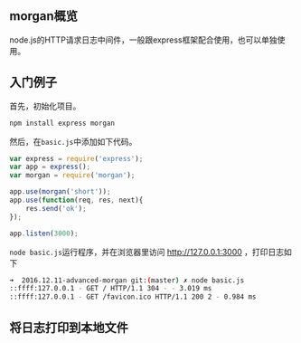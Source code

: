 ## morgan概览

node.js的HTTP请求日志中间件，一般跟express框架配合使用，也可以单独使用。

## 入门例子

首先，初始化项目。

```bash
npm install express morgan
```

然后，在`basic.js`中添加如下代码。

```js
var express = require('express');
var app = express();
var morgan = require('morgan');

app.use(morgan('short'));
app.use(function(req, res, next){
    res.send('ok');
});

app.listen(3000);
```

`node basic.js`运行程序，并在浏览器里访问 http://127.0.0.1:3000 ，打印日志如下

```bash
➜  2016.12.11-advanced-morgan git:(master) ✗ node basic.js
::ffff:127.0.0.1 - GET / HTTP/1.1 304 - - 3.019 ms
::ffff:127.0.0.1 - GET /favicon.ico HTTP/1.1 200 2 - 0.984 ms
```

## 将日志打印到本地文件